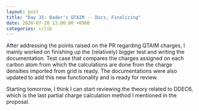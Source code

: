 ```yaml
---
layout: post
title: "Day 35: Bader's QTAIM -- Docs, Finalizing"
date: 2020-07-20 13:00:00 +0900
categories: cclib
---
```


After addressing the points raised on the PR regarding QTAIM charges, I mainly worked on finishing up the (relatively) bigger test and writing the documentation. Test case that compares the charges assigned on each carbon atom from which the calculations are done from the charge densities imported from grid is ready. The documentations were also updated to add this new functionality and is ready for review.

Starting tomorrow, I think I can start reviewing the theory related to DDEC6, which is the last partial charge calculation method I mentioned in the proposal.


